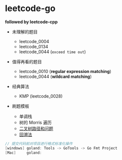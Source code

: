 # leetcode-go
**followed by leetcode-cpp**

- 未理解的题目
    - leetcode_0004
    - leetcode_0134
    - leetcode_0044 (`exceed time out`)
    
- 值得再看的题目
    - leetcode_0010 (**regular expression matching**)
    - leetcode_0044 (**wildcard matching**)

- 经典算法
    - KMP (leetcode_0028)
   
- 刷题模板 
    - 单调栈
    - 树的 Morris 遍历
    - [二叉树路径和问题](https://leetcode-cn.com/problems/path-sum-ii/solution/yi-pian-wen-zhang-jie-jue-suo-you-er-cha-oo63/)
    - [回溯法](https://leetcode-cn.com/problems/permutations/solution/hui-su-suan-fa-python-dai-ma-java-dai-ma-by-liweiw/)
```go
// 提交代码前对项目进行格式标准化操作
[windows] goland: Tools -> GoTools -> Go Fmt Project
[Mac]     goland: 
```